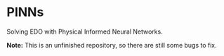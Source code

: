 # PINNs
Solving EDO with Physical Informed Neural Networks.

**Note:** This is an unfinished repository, so there are still some bugs to fix.
